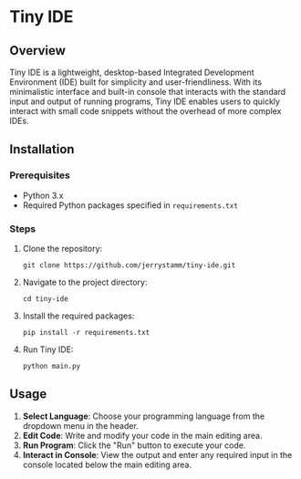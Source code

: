 # Tiny IDE

## Overview
Tiny IDE is a lightweight, desktop-based Integrated Development Environment (IDE) built for simplicity and user-friendliness. With its minimalistic interface and built-in console that interacts with the standard input and output of running programs, Tiny IDE enables users to quickly interact with small code snippets without the overhead of more complex IDEs.


## Installation

### Prerequisites
- Python 3.x
- Required Python packages specified in `requirements.txt`

### Steps
1. Clone the repository:
   ```
   git clone https://github.com/jerrystamm/tiny-ide.git
   ```
2. Navigate to the project directory:
    ```
    cd tiny-ide
    ```
3. Install the required packages:
    ```
    pip install -r requirements.txt
    ```
4. Run Tiny IDE:
    ```
    python main.py
    ```
    
## Usage
1. **Select Language**: Choose your programming language from the dropdown menu in the header.
2. **Edit Code**: Write and modify your code in the main editing area.
3. **Run Program**: Click the "Run" button to execute your code.
4. **Interact in Console**: View the output and enter any required input in the console located below the main editing area.
